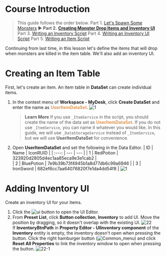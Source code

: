 # Course Introduction
> <span style="color: #585858">This guide follows the order below.
> Part 1. [Let's Spawn Some Monsters](/docs?postId=204{"target":"_self"})
> **▶ Part 2.** [**Creating Monster Drop Items and Inventory UI**](/docs?postId=943{"target":"_self"})
> Part 3. [Writing an Inventory Script](/docs?postId=942{"target":"_self"})
> Part 4. [Writing an Inventory UI Script](/docs?postId=946{"target":"_self"})
> Part 5. [Writing an Item Script](/docs?postId=947{"target":"_self"})</span>

Continuing from last time, in this lesson let's define the items that will drop when monsters are killed in the item table.
We'll also add an inventory UI.

# Creating an Item Table
First, let's create an item. An item table in **DataSet** can create individual items.

1. In the context menu of **Workspace - MyDesk**, click **Create DataSet** and enter the name as <span style="color: #dc9656">**UserItemDataSet**</span>. 
    ![1](https://mod-file.dn.nexoncdn.co.kr/bbs/1659661729006e5721ddcf57b483b988411014b023136.png "1")

    > <span style="color: #585858">**Learn More**
    > If you use `_ItemService` in the script, you should create the name of the data set as <span style="color: #dc9656">**UserItemDataSet**</span>. If you do not use `_ItemService`, you can name it whatever you would like. 
    > In this guide, we will use `_DataStorageService` instead of `_ItemService`, but we will use **UserItemDataSet** for convenience.</span>
2. Open **UserItemDataSet** and set the following in the Data Editor.
    | ID | Name | IconRUID |
    | :---: | --- | --- |
    | 1 | RedPotion | 323920d2805d4ec1aa85eca9e3e1cab2 |  
    | 2 | BluePotion | 7e9b39b73f4945b1a8d77db6c99a6946 |
    | 3 | IronSword | 682ef6cc7aa64076820f7e1da4dd54f8 |
   ![1](https://mod-file.dn.nexoncdn.co.kr/bbs/16938261287833ee862abd59f4b74930a7f94ff6ad946.png{"width":"640px"} "1")

# Adding Inventory UI
Create an inventory UI for your items.
1. Click the ![ui](https://mod-file.dn.nexoncdn.co.kr/storage/icons/tool/icon_ui.png{"width":"16px"} "ui") button to open the UI Editor.
    <br>
2. From **Preset List**, click **Button collection**, **Inventory** to add UI. Move the position by dragging, so it doesn't overlap with the existing UI.
    ![22](https://mod-file.dn.nexoncdn.co.kr/bbs/1659959486996e63cae97be33487ab542d2e6aa257e1c.png "22")
    <br>
    If **InventoryBtnPath** in **Property Editor - UIInventory component** of the **Inventory** entity is empty, the inventory doesn't open when pressing the button. Click the right hamburger button (![Common_menu](https://mod-file.dn.nexoncdn.co.kr/bbs/163453706197553d527cb3ea34392bc2829f15976f3d8.png "Common_menu")) and click **Reset All Properties** to link the inventory window to open when pressing the button.
    ![22-1](https://mod-file.dn.nexoncdn.co.kr/bbs/16373057873214e1d4994f8834292a9904f34fb279d3c.png "22-1")